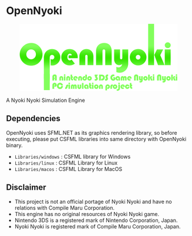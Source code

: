 # OpenNyoki
<p align="center">
    <img src="Documentation/OpenNyokiTopBanner.png" />
</p>

A Nyoki Nyoki Simulation Engine

## Dependencies
OpenNyoki uses SFML.NET as its graphics rendering library, so before executing, please put CSFML libraries into same directory with OpenNyoki binary.

 * `Libraries/windows` : CSFML library for Windows
 * `Libraries/linux` : CSFML Library for Linux
 * `Libraries/macos` : CSFML Library for MacOS

## Disclaimer

* This project is not an official portage of Nyoki Nyoki and have no relations with Compile Maru Corporation.
* This engine has no original resources of Nyoki Nyoki game.
* Nintendo 3DS is a registered mark of Nintendo Corporation, Japan.
* Nyoki Nyoki is registered mark of Compile Maru Corporation, Japan.